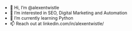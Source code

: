 - 👋 Hi, I’m @alexentwistle
- 👀 I’m interested in SEO, Digital Marketing and Automation
- 🌱 I’m currently learning Python
- 📫 Reach out at linkedin.com/in/alexentwistle/

<!---
alexentwistle/alexentwistle is a ✨ special ✨ repository because its `README.md` (this file) appears on your GitHub profile.
You can click the Preview link to take a look at your changes.
--->
